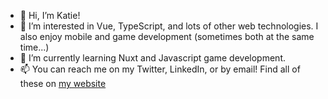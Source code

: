 - 👋 Hi, I’m Katie!
- 👀 I’m interested in Vue, TypeScript, and lots of other web technologies. I also enjoy mobile and game development (sometimes both at the same time...)
- 🌱 I’m currently learning Nuxt and Javascript game development.
- 📫 You can reach me on my Twitter, LinkedIn, or by email! Find all of these on [my website](https://katieadams.uk)

<!---
kitella1/kitella1 is a ✨ special ✨ repository because its `README.md` (this file) appears on your GitHub profile.
You can click the Preview link to take a look at your changes.
--->
